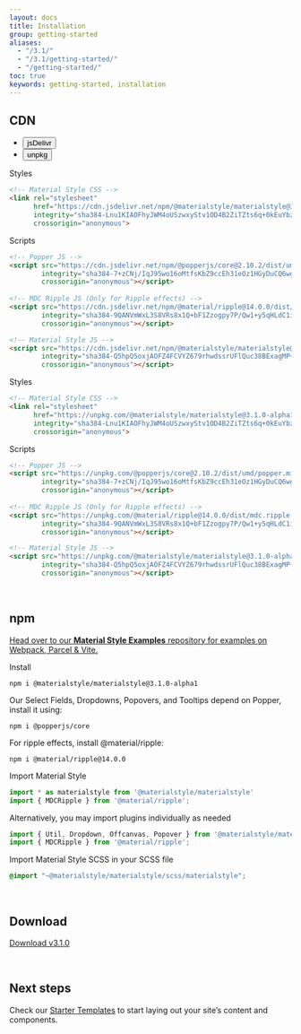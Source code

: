 ```yaml
---
layout: docs
title: Installation
group: getting-started
aliases:
  - "/3.1/"
  - "/3.1/getting-started/"
  - "/getting-started/"
toc: true
keywords: getting-started, installation
---
```


## CDN

<ul class="nav nav-tabs" id="cdn-tab" role="tablist">
  <li class="nav-item" role="presentation">
    <button class="nav-link active" id="jsdelivr-tab" data-bs-toggle="tab" data-bs-target="#jsdelivr" type="button" role="tab" aria-controls="jsdelivr" aria-selected="true">
    jsDelivr
    <span class="ripple-surface"></span>
    </button>
  </li>
  <li class="nav-item" role="presentation">
    <button class="nav-link" id="unpkg-tab" data-bs-toggle="tab" data-bs-target="#unpkg" type="button" role="tab" aria-controls="unpkg" aria-selected="false">
    unpkg
    <span class="ripple-surface"></span>
    </button>
  </li>
</ul>
<div class="tab-content" id="cdn-tab-content">
  <div class="tab-pane fade show active pt-2" id="jsdelivr" role="tabpanel" aria-labelledby="jsdelivr-tab" tabindex="0">
  
  Styles
  ```html
  <!-- Material Style CSS -->
  <link rel="stylesheet"
        href="https://cdn.jsdelivr.net/npm/@materialstyle/materialstyle@3.1.0-alpha1/dist/css/materialstyle.min.css" 
        integrity="sha384-Lnu1KIAOFhyJWM4oUSzwxyStv1OD4B2ZiTZts6q+0kEuYbz7owWW1K4zyMFI8Kb5" 
        crossorigin="anonymous">
  ```
  
  Scripts
  ```html
  <!-- Popper JS -->
  <script src="https://cdn.jsdelivr.net/npm/@popperjs/core@2.10.2/dist/umd/popper.min.js" 
          integrity="sha384-7+zCNj/IqJ95wo16oMtfsKbZ9ccEh31eOz1HGyDuCQ6wgnyJNSYdrPa03rtR1zdB" 
          crossorigin="anonymous"></script>
          
  <!-- MDC Ripple JS (Only for Ripple effects) -->
  <script src="https://cdn.jsdelivr.net/npm/@material/ripple@14.0.0/dist/mdc.ripple.min.js"
          integrity="sha384-9QANVmWxL3S8VRs8x1Q+bF1Zzogpy7P/Qw1+y5qHLdC1ig0EuoHg9VbB1SXyecdZ"
          crossorigin="anonymous"></script>
  
  <!-- Material Style JS -->
  <script src="https://cdn.jsdelivr.net/npm/@materialstyle/materialstyle@3.1.0-alpha1/dist/js/materialstyle.min.js" 
          integrity="sha384-Q5hpQ5oxjAOFZ4FCVYZ679rhwdssrUFlQuc38BExagMP+344TVLBb/3zKGhMBSES" 
          crossorigin="anonymous"></script>
  ```
  </div>
  
  <div class="tab-pane fade pt-2" id="unpkg" role="tabpanel" aria-labelledby="unpkg-tab" tabindex="0">
  
  Styles
  ```html
  <!-- Material Style CSS -->
  <link rel="stylesheet"
        href="https://unpkg.com/@materialstyle/materialstyle@3.1.0-alpha1/dist/css/materialstyle.min.css" 
        integrity="sha384-Lnu1KIAOFhyJWM4oUSzwxyStv1OD4B2ZiTZts6q+0kEuYbz7owWW1K4zyMFI8Kb5" 
        crossorigin="anonymous">
  ```
  
  Scripts
  ```html
  <!-- Popper JS -->
  <script src="https://unpkg.com/@popperjs/core@2.10.2/dist/umd/popper.min.js" 
          integrity="sha384-7+zCNj/IqJ95wo16oMtfsKbZ9ccEh31eOz1HGyDuCQ6wgnyJNSYdrPa03rtR1zdB" 
          crossorigin="anonymous"></script>
          
  <!-- MDC Ripple JS (Only for Ripple effects) -->
  <script src="https://unpkg.com/@material/ripple@14.0.0/dist/mdc.ripple.min.js"
          integrity="sha384-9QANVmWxL3S8VRs8x1Q+bF1Zzogpy7P/Qw1+y5qHLdC1ig0EuoHg9VbB1SXyecdZ"
          crossorigin="anonymous"></script>
  
  <!-- Material Style JS -->
  <script src="https://unpkg.com/@materialstyle/materialstyle@3.1.0-alpha1/dist/js/materialstyle.min.js" 
          integrity="sha384-Q5hpQ5oxjAOFZ4FCVYZ679rhwdssrUFlQuc38BExagMP+344TVLBb/3zKGhMBSES" 
          crossorigin="anonymous"></script>
  ```
  </div>
</div>

<br>

## npm

<a target="_blank" href="https://github.com/materialstyle/materialstyle-examples" class="text-decoration-none text-dark">
  <div class="d-flex align-items-center callout primary my-4 rounded-3 overflow-hidden">
    <div class="d-flex align-items-center align-self-stretch callout-icon p-3 fs-4">
      <i class="bi bi-box-arrow-up-right"></i>
    </div>
    <div class="flex-grow-1 p-3 text-body">
      Head over to our <b>Material Style Examples</b> repository for examples on Webpack, Parcel & Vite.
    </div>
  </div>
</a>

Install

```console
npm i @materialstyle/materialstyle@3.1.0-alpha1
```

Our Select Fields, Dropdowns, Popovers, and Tooltips depend on Popper, install it using:

```console
npm i @popperjs/core
```

For ripple effects, install @material/ripple:

```console
npm i @material/ripple@14.0.0
```

Import Material Style

```javascript
import * as materialstyle from '@materialstyle/materialstyle'
import { MDCRipple } from '@material/ripple';
```

Alternatively, you may import plugins individually as needed

```javascript
import { Util, Dropdown, Offcanvas, Popover } from '@materialstyle/materialstyle';
import { MDCRipple } from '@material/ripple';
```

Import Material Style SCSS in your SCSS file

```scss
@import "~@materialstyle/materialstyle/scss/materialstyle";
```

<br>

## Download

<a class="btn btn-tertiary btn-lg rounded-pill" 
   href="https://github.com/materialstyle/materialstyle/releases/download/v3.1.0/materialstyle-3.1.0-dist.zip" download>
  Download v3.1.0
</a>

<br>
    
## Next steps
Check our <a class="link-theme text-decoration-none" href="/materialstyle/3.1/getting-started/starter-templates/">Starter Templates</a> to start laying out your site’s content and components.
